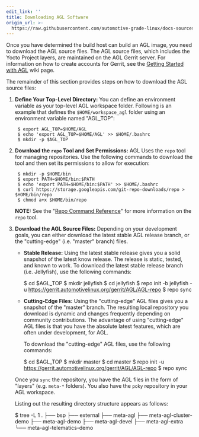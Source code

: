 ```yaml
---
edit_link: ''
title: Downloading AGL Software
origin_url: >-
  https://raw.githubusercontent.com/automotive-grade-linux/docs-sources/master/docs/getting-started/image-workflow-download-sw.md
---
```


<!-- WARNING: This file is generated by fetch_docs.js using /home/boron/Documents/AGL/docs-webtemplate/site/_data/tocs/getting_started/master/image-development-workflow-getting-started-book.yml -->

Once you have determined the build host can build an AGL image,
you need to download the AGL source files.
The AGL source files, which includes the Yocto Project layers, are
maintained on the AGL Gerrit server.
For information on how to create accounts for Gerrit, see the
[Getting Started with AGL](https://wiki.automotivelinux.org/start/getting-started)
wiki page.

The remainder of this section provides steps on how to download the AGL source files:

1. **Define Your Top-Level Directory:**
   You can define an environment variable as your top-level AGL workspace folder.
   Following is an example that defines the `$HOME/workspace_agl` folder using
   an environment variable named "AGL_TOP":

        $ export AGL_TOP=$HOME/AGL
        $ echo 'export AGL_TOP=$HOME/AGL' >> $HOME/.bashrc 
        $ mkdir -p $AGL_TOP

2. **Download the `repo` Tool and Set Permissions:**
   AGL Uses the `repo` tool for managing repositories.
   Use the following commands to download the tool and then set its
   permissions to allow for execution:

        $ mkdir -p $HOME/bin
        $ export PATH=$HOME/bin:$PATH
        $ echo 'export PATH=$HOME/bin:$PATH' >> $HOME/.bashrc
        $ curl https://storage.googleapis.com/git-repo-downloads/repo > $HOME/bin/repo
        $ chmod a+x $HOME/bin/repo

   **NOTE:** See the
   "[Repo Command Reference](https://source.android.com/setup/develop/repo)"
   for more information on the `repo` tool.

3. **Download the AGL Source Files:**
   Depending on your development goals, you can either download the
   latest stable AGL release branch, or the "cutting-edge" (i.e. "master"
   branch) files.

   * **Stable Release:**
     Using the latest stable release gives you a solid snapshot of the
     latest know release.
     The release is static, tested, and known to work.
     To download the latest stable release branch (i.e. Jellyfish), use
     the following commands:

        $ cd $AGL_TOP
        $ mkdir jellyfish
        $ cd jellyfish
        $ repo init -b jellyfish -u https://gerrit.automotivelinux.org/gerrit/AGL/AGL-repo
        $ repo sync


   * **Cutting-Edge Files:**
     Using the "cutting-edge" AGL files gives you a snapshot of the
     "master" branch.
     The resulting local repository you download is dynamic and changes frequently depending on community contributions.
     The advantage of using "cutting-edge" AGL files is that you have the
     absolute latest features, which are often under development, for AGL.

     To download the "cutting-edge" AGL files, use the following commands:

        $ cd $AGL_TOP
        $ mkdir master
        $ cd master
        $ repo init -u https://gerrit.automotivelinux.org/gerrit/AGL/AGL-repo
        $ repo sync

   Once you `sync` the repository, you have the AGL files in the form of
   "layers" (e.g. `meta-*` folders).
   You also have the `poky` repository in your AGL workspace.

   Listing out the resulting directory structure appears as follows:

        
      $ tree -L 1
          .
          ├── bsp
          ├── external
          ├── meta-agl
          ├── meta-agl-cluster-demo
          ├── meta-agl-demo
          ├── meta-agl-devel
          ├── meta-agl-extra
          └── meta-agl-telematics-demo

        
